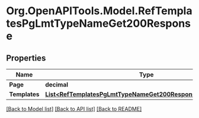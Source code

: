 # Org.OpenAPITools.Model.RefTemplatesPgLmtTypeNameGet200Response

## Properties

Name | Type | Description | Notes
------------ | ------------- | ------------- | -------------
**Page** | **decimal** |  | [optional] 
**Templates** | [**List&lt;RefTemplatesPgLmtTypeNameGet200ResponseTemplatesInner&gt;**](RefTemplatesPgLmtTypeNameGet200ResponseTemplatesInner.md) |  | [optional] 

[[Back to Model list]](../README.md#documentation-for-models) [[Back to API list]](../README.md#documentation-for-api-endpoints) [[Back to README]](../README.md)

